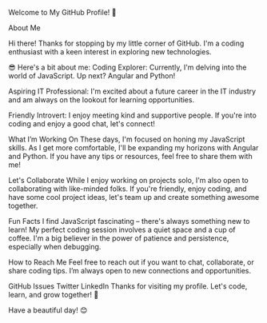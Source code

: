 Welcome to My GitHub Profile! 🌟


About Me

Hi there! Thanks for stopping by my little corner of GitHub. I'm a coding enthusiast with a keen interest in exploring new technologies. 

😎 Here's a bit about me:
Coding Explorer: Currently, I'm delving into the world of JavaScript. Up next? Angular and Python!

Aspiring IT Professional: I'm excited about a future career in the IT industry and am always on the lookout for learning opportunities.

Friendly Introvert: I enjoy meeting kind and supportive people. If you're into coding and enjoy a good chat, let's connect!

What I’m Working On 
These days, I'm focused on honing my JavaScript skills. As I get more comfortable, I'll be expanding my horizons with Angular and Python. If you have any tips or resources, feel free to share them with me!

Let's Collaborate
While I enjoy working on projects solo, I'm also open to collaborating with like-minded folks. If you're friendly, enjoy coding, and have some cool project ideas, let's team up and create something awesome together.

Fun Facts
I find JavaScript fascinating – there's always something new to learn!
My perfect coding session involves a quiet space and a cup of coffee.
I'm a big believer in the power of patience and persistence, especially when debugging.

How to Reach Me
Feel free to reach out if you want to chat, collaborate, or share coding tips. I’m always open to new connections and opportunities.

GitHub Issues
Twitter
LinkedIn
Thanks for visiting my profile. Let's code, learn, and grow together! 🚀

Have a beautiful day! 😊
